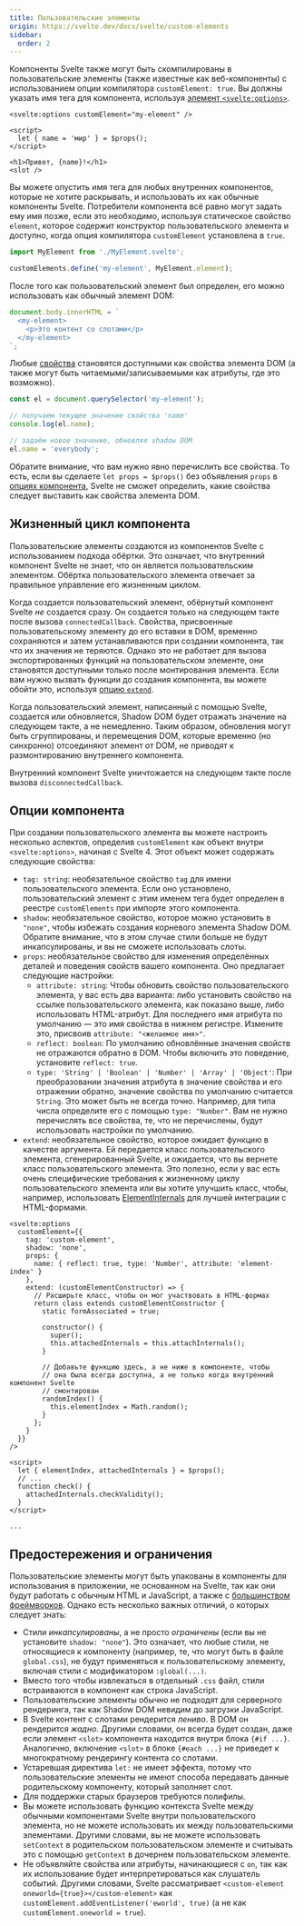 ```yaml
---
title: Пользовательские элементы
origin: https://svelte.dev/docs/svelte/custom-elements
sidebar:
  order: 2
---
```


<!-- - [в основном то, что у нас есть сегодня](https://svelte.dev/docs/custom-elements-api) -->

Компоненты Svelte также могут быть скомпилированы в пользовательские элементы (также известные как веб-компоненты) с использованием опции компилятора `customElement: true`. Вы должны указать имя тега для компонента, используя [элемент `<svelte:options>`](https://svelte.dev/docs/svelte/svelte-options).

```svelte
<svelte:options customElement="my-element" />

<script>
  let { name = 'мир' } = $props();
</script>

<h1>Привет, {name}!</h1>
<slot />
```

Вы можете опустить имя тега для любых внутренних компонентов, которые не хотите раскрывать, и использовать их как обычные компоненты Svelte. Потребители компонента всё равно могут задать ему имя позже, если это необходимо, используя статическое свойство `element`, которое содержит конструктор пользовательского элемента и доступно, когда опция компилятора `customElement` установлена в `true`.

```js
import MyElement from './MyElement.svelte';

customElements.define('my-element', MyElement.element);
```

После того как пользовательский элемент был определен, его можно использовать как обычный элемент DOM:

```js
document.body.innerHTML = `
  <my-element>
    <p>Это контент со слотами</p>
  </my-element>
`;
```

Любые [свойства](/template-syntax/basic-markup#свойства-компонента) становятся доступными как свойства элемента DOM (а также могут быть читаемыми/записываемыми как атрибуты, где это возможно).

```js
const el = document.querySelector('my-element');

// получаем текущее значение свойства 'name'
console.log(el.name);

// задаём новое значение, обновляя shadow DOM
el.name = 'everybody';
```

Обратите внимание, что вам нужно явно перечислить все свойства. То есть, если вы сделаете `let props = $props()` без объявления `props` в [опциях компонента](#опции-компонента), Svelte не сможет определить, какие свойства следует выставить как свойства элемента DOM.

## Жизненный цикл компонента

Пользовательские элементы создаются из компонентов Svelte с использованием подхода обёртки. Это означает, что внутренний компонент Svelte не знает, что он является пользовательским элементом. Обёртка пользовательского элемента отвечает за правильное управление его жизненным циклом.

Когда создается пользовательский элемент, обёрнутый компонент Svelte _не_ создается сразу. Он создается только на следующем такте после вызова `connectedCallback`. Свойства, присвоенные пользовательскому элементу до его вставки в DOM, временно сохраняются и затем устанавливаются при создании компонента, так что их значения не теряются. Однако это не работает для вызова экспортированных функций на пользовательском элементе, они становятся доступными только после монтирования элемента. Если вам нужно вызвать функции до создания компонента, вы можете обойти это, используя [опцию `extend`](#опции-компонента).

Когда пользовательский элемент, написанный с помощью Svelte, создается или обновляется, Shadow DOM будет отражать значение на следующем такте, а не немедленно. Таким образом, обновления могут быть сгруппированы, и перемещения DOM, которые временно (но синхронно) отсоединяют элемент от DOM, не приводят к размонтированию внутреннего компонента.

Внутренний компонент Svelte уничтожается на следующем такте после вызова `disconnectedCallback`.

## Опции компонента

При создании пользовательского элемента вы можете настроить несколько аспектов, определив `customElement` как объект внутри `<svelte:options>`, начиная с Svelte 4. Этот объект может содержать следующие свойства:

- `tag: string`: необязательное свойство `tag` для имени пользовательского элемента. Если оно установлено, пользовательский элемент с этим именем тега будет определен в реестре `customElements` при импорте этого компонента.
- `shadow`: необязательное свойство, которое можно установить в `"none"`, чтобы избежать создания корневого элемента Shadow DOM. Обратите внимание, что в этом случае стили больше не будут инкапсулированы, и вы не сможете использовать слоты.
- `props`: необязательное свойство для изменения определённых деталей и поведения свойств вашего компонента. Оно предлагает следующие настройки:
  - `attribute: string`: Чтобы обновить свойство пользовательского элемента, у вас есть два варианта: либо установить свойство на ссылке пользовательского элемента, как показано выше, либо использовать HTML-атрибут. Для последнего имя атрибута по умолчанию — это имя свойства в нижнем регистре. Измените это, присвоив `attribute: "<желаемое имя>"`.
  - `reflect: boolean`: По умолчанию обновлённые значения свойств не отражаются обратно в DOM. Чтобы включить это поведение, установите `reflect: true`.
  - `type: 'String' | 'Boolean' | 'Number' | 'Array' | 'Object'`: При преобразовании значения атрибута в значение свойства и его отражении обратно, значение свойства по умолчанию считается `String`. Это может быть не всегда точно. Например, для типа числа определите его с помощью `type: "Number"`.
    Вам не нужно перечислять все свойства, те, что не перечислены, будут использовать настройки по умолчанию.
- `extend`: необязательное свойство, которое ожидает функцию в качестве аргумента. Ей передается класс пользовательского элемента, сгенерированный Svelte, и ожидается, что вы вернете класс пользовательского элемента. Это полезно, если у вас есть очень специфические требования к жизненному циклу пользовательского элемента или вы хотите улучшить класс, чтобы, например, использовать [ElementInternals](https://developer.mozilla.org/en-US/docs/Web/API/ElementInternals#examples) для лучшей интеграции с HTML-формами.

```svelte
<svelte:options
  customElement={{
    tag: 'custom-element',
    shadow: 'none',
    props: {
      name: { reflect: true, type: 'Number', attribute: 'element-index' }
    },
    extend: (customElementConstructor) => {
      // Расширьте класс, чтобы он мог участвовать в HTML-формах
      return class extends customElementConstructor {
        static formAssociated = true;

        constructor() {
          super();
          this.attachedInternals = this.attachInternals();
        }

        // Добавьте функцию здесь, а не ниже в компоненте, чтобы
        // она была всегда доступна, а не только когда внутренний компонент Svelte
        // смонтирован
        randomIndex() {
          this.elementIndex = Math.random();
        }
      };
    }
  }}
/>

<script>
  let { elementIndex, attachedInternals } = $props();
  // ...
  function check() {
    attachedInternals.checkValidity();
  }
</script>

...
```

## Предостережения и ограничения

Пользовательские элементы могут быть упакованы в компоненты для использования в приложении, не основанном на Svelte, так как они будут работать с обычным HTML и JavaScript, а также с [большинством фреймворков](https://custom-elements-everywhere.com/). Однако есть несколько важных отличий, о которых следует знать:

- Стили _инкапсулированы_, а не просто _ограничены_ (если вы не установите `shadow: "none"`). Это означает, что любые стили, не относящиеся к компоненту (например, те, что могут быть в файле `global.css`), не будут применяться к пользовательскому элементу, включая стили с модификатором `:global(...)`.
- Вместо того чтобы извлекаться в отдельный `.css` файл, стили встраиваются в компонент как строка JavaScript.
- Пользовательские элементы обычно не подходят для серверного рендеринга, так как Shadow DOM невидим до загрузки JavaScript.
- В Svelte контент с слотами рендерится _лениво_. В DOM он рендерится _жадно_. Другими словами, он всегда будет создан, даже если элемент `<slot>` компонента находится внутри блока `{#if ...}`. Аналогично, включение `<slot>` в блоке `{#each ...}` не приведет к многократному рендерингу контента со слотами.
- Устаревшая директива `let:` не имеет эффекта, потому что пользовательские элементы не имеют способа передавать данные родительскому компоненту, который заполняет слот.
- Для поддержки старых браузеров требуются полифилы.
- Вы можете использовать функцию контекста Svelte между обычными компонентами Svelte внутри пользовательского элемента, но не можете использовать их между пользовательскими элементами. Другими словами, вы не можете использовать `setContext` в родительском пользовательском элементе и считывать это с помощью `getContext` в дочернем пользовательском элементе.
- Не объявляйте свойства или атрибуты, начинающиеся с `on`, так как их использование будет интерпретироваться как слушатель событий. Другими словами, Svelte рассматривает `<custom-element oneworld={true}></custom-element>` как `customElement.addEventListener('eworld', true)` (а не как `customElement.oneworld = true`).
